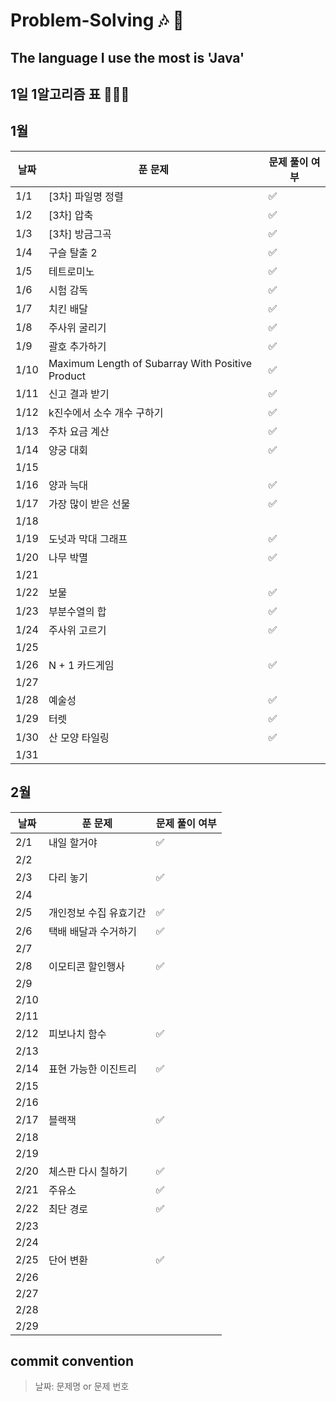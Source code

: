 # Problem-Solving 🎶 🎵

## The language I use the most is 'Java'

## 1일 1알고리즘 표 👩🏻‍💻

## 1월

| 날짜   | 푼 문제                                             | 문제 풀이 여부 |
|------|--------------------------------------------------|----------|
| 1/1  | [3차] 파일명 정렬                                      | ✅        |
| 1/2  | [3차] 압축                                          | ✅        |
| 1/3  | [3차] 방금그곡                                        | ✅        |
| 1/4  | 구슬 탈출 2                                          | ✅        |
| 1/5  | 테트로미노                                            | ✅        |
| 1/6  | 시험 감독                                            | ✅        |
| 1/7  | 치킨 배달                                            | ✅        |
| 1/8  | 주사위 굴리기                                          | ✅        |
| 1/9  | 괄호 추가하기                                          | ✅        |
| 1/10 | Maximum Length of Subarray With Positive Product | ✅        |
| 1/11 | 신고 결과 받기                                         | ✅        |
| 1/12 | k진수에서 소수 개수 구하기                                  | ✅        |
| 1/13 | 주차 요금 계산                                         | ✅        |
| 1/14 | 양궁 대회                                            | ✅        |
| 1/15 |                                                  |          |
| 1/16 | 양과 늑대                                            | ✅        |
| 1/17 | 가장 많이 받은 선물                                      | ✅        |
| 1/18 |                                                  |          |
| 1/19 | 도넛과 막대 그래프                                       | ✅        |
| 1/20 | 나무 박멸                                            | ✅        |
| 1/21 |                                                  |          |
| 1/22 | 보물                                               | ✅        |
| 1/23 | 부분수열의 합                                          | ✅        |
| 1/24 | 주사위 고르기                                          | ✅        |
| 1/25 |                                                  |          |
| 1/26 | N + 1 카드게임                                       | ✅        |
| 1/27 |                                                  |          |
| 1/28 | 예술성                                              | ✅        |
| 1/29 | 터렛                                               | ✅        |
| 1/30 | 산 모양 타일링                                         | ✅        |
| 1/31 |                                                  |          |

## 2월

| 날짜   | 푼 문제         | 문제 풀이 여부 |
|------|--------------|----------|
| 2/1  | 내일 할거야       | ✅        |
| 2/2  |              |          |
| 2/3  | 다리 놓기        | ✅        |
| 2/4  |              |          |
| 2/5  | 개인정보 수집 유효기간 | ✅        |
| 2/6  | 택배 배달과 수거하기  | ✅        |
| 2/7  |              |          |
| 2/8  | 이모티콘 할인행사    | ✅        |
| 2/9  |              |          |
| 2/10 |              |          |
| 2/11 |              |          |
| 2/12 | 피보나치 함수      | ✅        |
| 2/13 |              |          |
| 2/14 | 표현 가능한 이진트리  | ✅        |
| 2/15 |              |          |
| 2/16 |              |          |
| 2/17 | 블랙잭          | ✅        |
| 2/18 |              |          |
| 2/19 |              |          |
| 2/20 | 체스판 다시 칠하기   | ✅        |
| 2/21 | 주유소          | ✅        |
| 2/22 | 최단 경로        | ✅        |
| 2/23 |              |          |
| 2/24 |              |          |
| 2/25 | 단어 변환        | ✅        |
| 2/26 |              |          |
| 2/27 |              |          |
| 2/28 |              |          |
| 2/29 |              |          |

## commit convention

> 날짜: 문제명 or 문제 번호
